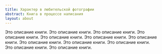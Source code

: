 ```yaml
---
title: Характер в любительской фотографии
abstract: Книга в процессе написания
layout: about
---
```

Это описание книги. Это описание книги. Это описание книги. Это описание книги. Это описание книги. Это описание книги. Это описание книги. Это описание книги. Это описание книги. Это описание книги. Это описание книги. Это описание книги.
